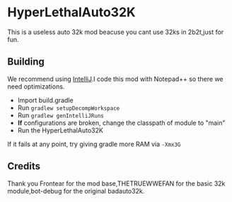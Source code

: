 # HyperLethalAuto32K
This is a useless auto 32k mod beacuse you cant use 32ks in 2b2t,just for fun.

## Building
We recommend using [IntelliJ](https://www.jetbrains.com/idea/download/).I code this mod with Notepad++
so there we need optimizations.

- Import build.gradle
- Run `gradlew setupDecompWorkspace`
- Run `gradlew genIntelliJRuns`
- **If** configurations are broken, change the classpath of module to "main"
- Run the HyperLethalAuto32K

If it fails at any point, try giving gradle more RAM via `-Xmx3G`

## Credits
Thank you Frontear for the mod base,THETRUEWWEFAN for the basic 32k module,bot-debug for the original badauto32k.
